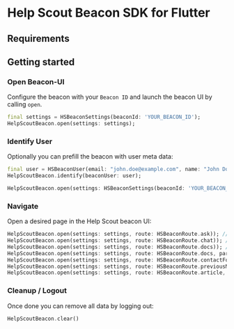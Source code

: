 # Help Scout Beacon SDK for Flutter

## Requirements

## Getting started

### Open Beacon-UI

Configure the beacon with your `Beacon ID` and launch the beacon UI by calling `open`.

```dart
final settings = HSBeaconSettings(beaconId: 'YOUR_BEACON_ID');
HelpScoutBeacon.open(settings: settings);
```

### Identify User

Optionally you can prefill the beacon with user meta data:

```dart
final user = HSBeaconUser(email: "john.doe@example.com", name: "John Doe");
HelpScoutBeacon.identify(beaconUser: user);

HelpScoutBeacon.open(settings: HSBeaconSettings(beaconId: 'YOUR_BEACON_ID'));
```

### Navigate

Open a desired page in the Help Scout beacon UI:

```dart
HelpScoutBeacon.open(settings: settings, route: HSBeaconRoute.ask)); // ASK
HelpScoutBeacon.open(settings: settings, route: HSBeaconRoute.chat)); // CHAT
HelpScoutBeacon.open(settings: settings, route: HSBeaconRoute.docs)); // DOCS
HelpScoutBeacon.open(settings: settings, route: HSBeaconRoute.docs, parameter: 'search term')); // DOCS with search
HelpScoutBeacon.open(settings: settings, route: HSBeaconRoute.contactForm)); // contact form
HelpScoutBeacon.open(settings: settings, route: HSBeaconRoute.previousMessages)); // previous messages
HelpScoutBeacon.open(settings: settings, route: HSBeaconRoute.article, paramter: 'article id')); // article
```

### Cleanup / Logout

Once done you can remove all data by logging out:

```dart
HelpScoutBeacon.clear()
```
